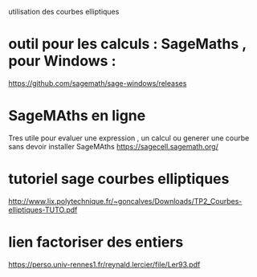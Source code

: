 
utilisation des courbes elliptiques 
# outil pour les calculs : SageMaths  , pour Windows :
https://github.com/sagemath/sage-windows/releases
# SageMAths en ligne 
Tres utile pour evaluer une expression , un calcul ou generer une courbe
sans devoir installer SageMAths
https://sagecell.sagemath.org/
# tutoriel sage courbes elliptiques
http://www.lix.polytechnique.fr/~goncalves/Downloads/TP2_Courbes-elliptiques-TUTO.pdf
# lien factoriser des entiers 
https://perso.univ-rennes1.fr/reynald.lercier/file/Ler93.pdf


